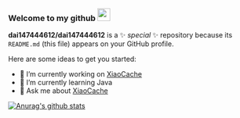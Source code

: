 ### Welcome to my github  <img src="https://github.com/TheDudeThatCode/TheDudeThatCode/blob/master/Assets/Hi.gif" width="26px">  


**dai147444612/dai147444612** is a ✨ _special_ ✨ repository because its `README.md` (this file) appears on your GitHub profile.

Here are some ideas to get you started:

- 🔭 I’m currently working on [XiaoCache](https://github.com/xiao-organization/xiaoCache)
- 🌱 I’m currently learning Java
- 💬 Ask me about [XiaoCache](https://github.com/xiao-organization/xiaoCache)


[![Anurag's github stats](https://github-readme-stats.vercel.app/api?username=dai147444612)](https://github.com/anuraghazra/github-readme-stats)


